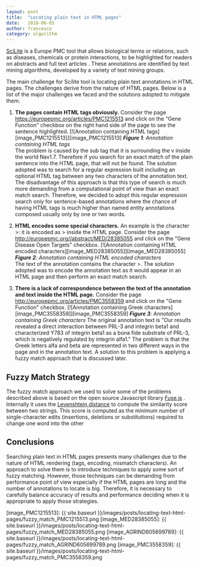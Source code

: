 ```yaml
---
layout: post
title:  "Locating plain text in HTML pages"
date:   2018-06-05
author: francesco
category: algorithm
---
```


[SciLite][1] is a Europe PMC tool that allows biological terms or relations, such as diseases, chemicals or protein interactions, to be highlighted for readers on abstracts and full text articles . These annotations are identified by text mining algorithms, developed by a variety of text mining groups.

The main challenge for Scilite tool is locating plain text annotations in HTML pages. The challenges derive from the nature of HTML pages. Below is a list of the major challenges we faced and the solutions adopted to mitigate them.

 1. **The pages contain HTML tags obviously.** Consider the page https://europepmc.org/articles/PMC1215513 and click on the "Gene Function" checkbox on the right hand side of the page to see the sentence highlighted. 
 [![Annotation containing HTML tags][image_PMC1215513]][image_PMC1215513]
***Figure 1**: Annotation containing HTML tags*  
The problem is caused by the sub tag that it is surrounding the v inside the world Nav1.7. Therefore if you search for an exact match of the plain sentence into the HTML page, that will not be found. The solution adopted was to search for a regular expression built including an optional HTML tag between any two characters of the annotation text. The disadvantage of this approach is that this type of search is much more demanding from a computational point of view than an exact match search. Therefore, we decided to adopt this regular expression search only for sentence-based annotations where the chance of having HTML tags is much higher than named entity annotations composed usually only by one or two words.
 
 2. **HTML encodes some special characters.** An example is the character >: it is encoded as &gt; inside the HTML page. Consider the page http://europepmc.org//abstract/MED/28385055 and click on the "Gene Disease Open Targets" checkbox. 
 [![Annotation containing HTML encoded characters][image_MED28385055]][image_MED28385055]
***Figure 2**: Annotation containing HTML encoded characters*   
The text of the annotation contains the character >. The solution adopted was to encode the annotation text as it would appear in an HTML page and then perform an exact match search.
 
 3. **There is a lack of correspondence between the text of the annotation and text inside the HTML page.** Consider the page http://europepmc.org/articles/PMC3558359 and click on the "Gene Function" checkbox.
 [![Annotation containing Greek characters][image_PMC3558359]][image_PMC3558359]
***Figure 3**: Annotation containing Greek characters* 
The original annotation text is "Our results revealed a direct interaction between PRL-3 and integrin beta1 and characterized Y783 of integrin beta1 as a bona fide substrate of PRL-3, which is negatively regulated by integrin alfa1." The problem is that the Greek letters alfa and beta are represented in two different ways in the page and in the annotation text. A solution to this problem is applying a fuzzy match approach that is discussed later.
 
## Fuzzy Match Strategy ##
 
 The fuzzy match approach we used to solve some of the problems described above is based on the open source Javascript library [Fuse.js][2] . Internally it uses the [Levenshtein distance][3] to compute the similarity score between two strings. This score is computed as the minimum number of single-character edits (insertions, deletions or substitutions) required to change one word into the other
 

## Conclusions ##

Searching plain text in HTML pages presents many challenges due to the nature of HTML rendering (tags, encoding, mismatch characters). An approach to solve them is to introduce techniques to apply some sort of fuzzy matching. However, those techniques can be demanding from performance point of view especially if the HTML pages are long and the number of annotations to locate is big. Therefore, it is necessary to carefully balance accuracy of results and performance deciding when it is  appropriate to apply those strategies.


  [1]: https://europepmc.org/Annotations
  [2]: http://fusejs.io/
  [3]: https://en.wikipedia.org/wiki/Levenshtein_distance
  [4]: https://github.com/Tessmore/sbd
  [image_PMC1215513]: {{ site.baseurl }}/images/posts/locating-text-html-pages/fuzzy_match_PMC1215513.png
  [image_MED28385055]: {{ site.baseurl }}/images/posts/locating-text-html-pages/fuzzy_match_MED28385055.png
  [image_AGRIND605699789]: {{ site.baseurl }}/images/posts/locating-text-html-pages/fuzzy_match_AGRIND605699789.png
  [image_PMC3558359]: {{ site.baseurl }}/images/posts/locating-text-html-pages/fuzzy_match_PMC3558359.png
